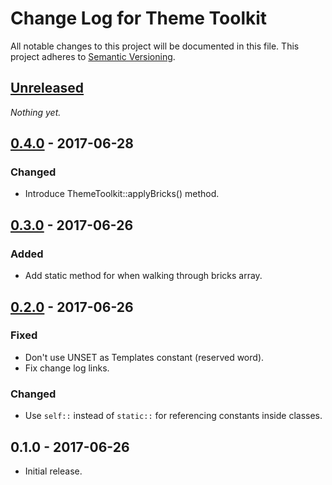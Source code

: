 # Change Log for Theme Toolkit

All notable changes to this project will be documented in this file.
This project adheres to [Semantic Versioning](http://semver.org/).

## [Unreleased]

_Nothing yet._

## [0.4.0] - 2017-06-28
### Changed
- Introduce ThemeToolkit::applyBricks() method.

## [0.3.0] - 2017-06-26

### Added
- Add static method for when walking through bricks array.

## [0.2.0] - 2017-06-26

### Fixed
- Don't use UNSET as Templates constant (reserved word).
- Fix change log links.

### Changed
- Use `self::` instead of `static::` for referencing constants inside classes.

## 0.1.0 - 2017-06-26

* Initial release.

[Unreleased]: https://github.com/gamajo/theme-toolkit/compare/0.4.0...HEAD
[0.4.0]: https://github.com/gamajo/theme-toolkit/compare/0.3.0...0.4.0
[0.3.0]: https://github.com/gamajo/theme-toolkit/compare/0.2.0...0.3.0
[0.2.0]: https://github.com/gamajo/theme-toolkit/compare/0.1.0...0.2.0
